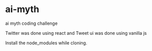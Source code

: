 # ai-myth
ai myth coding challenge 

Twitter was done using react and Tweet ui was done using vanilla js 

Install the node_modules while cloning. 
